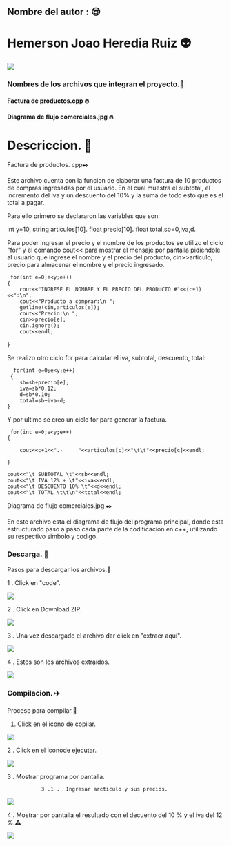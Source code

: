 ## Nombre del autor : :sunglasses:

# Hemerson Joao Heredia Ruiz :alien:

![](https://avatars.githubusercontent.com/u/86270484?v=4)

### Nombres de los archivos que integran el proyecto.:star2:

  ####  Factura de productos.cpp :fire:
  #### Diagrama de flujo comerciales.jpg :fire:
  
# Descriccion. :scroll:

  Factura de productos. cpp:black_nib:

Este archivo cuenta con la funcion de elaborar una factura de 10 productos de compras ingresadas por el usuario. En el cual muestra el subtotal,  el incremento del iva y un descuento del 10% y la suma de todo esto que es el total a pagar.

Para ello primero se declararon las variables que son:  

int y=10, 
string articulos[10].
float precio[10].
float total,sb=0,iva,d.

Para poder ingresar el precio y el nombre de los productos se utilizo el ciclo "for" y el comando cout<< para mostrar el mensaje por pantalla pidiendole al usuario que ingrese el nombre y el precio del producto, cin>>articulo, precio para almacenar el nombre y el precio ingresado.
     
     for(int e=0;e<y;e++)
	{	
	    cout<<"INGRESE EL NOMBRE Y EL PRECIO DEL PRODUCTO #"<<(c+1)<<":\n";
        cout<<"Producto a comprar:\n "; 
		getline(cin,articulos[e]);
		cout<<"Precio:\n "; 
		cin>>precio[e];
		cin.ignore();
		cout<<endl;
   }
   
Se realizo otro ciclo for para calcular el iva, subtotal, descuento, total:
      
      for(int e=0;e<y;e++)
     {
    	sb=sb+precio[e];
    	iva=sb*0.12;	
	    d=sb*0.10;
    	total=sb+iva-d;
	}
  
Y  por ultimo se creo un ciclo for para generar la factura.
     
     for(int e=0;e<y;e++)
	{
  
		cout<<c+1<<".-     "<<articulos[c]<<"\t\t"<<precio[c]<<endl;
    
	}
  
	cout<<"\t SUBTOTAL \t"<<sb<<endl;
	cout<<"\t IVA 12% + \t"<<iva<<endl;
	cout<<"\t DESCUENTO 10% \t"<<d<<endl;
	cout<<"\t TOTAL \t\t\n"<<total<<endl;
  
Diagrama de flujo comerciales.jpg :black_nib:

En este archivo esta el diagrama de flujo del programa principal, donde esta estructurado paso a paso cada parte de la codificacion en c++, utilizando su respectivo simbolo  y codigo.

### Descarga. :gem:

Pasos para descargar los archivos.:paperclip:

1 . Click en "code".

![](https://raw.githubusercontent.com/Emerson-Joao-Heredia-Ruiz/IMAGENES/main/descarga.jpeg)

2 . Click en Download ZIP.

![](https://raw.githubusercontent.com/Emerson-Joao-Heredia-Ruiz/IMAGENES/main/descarga2.jpeg)

3 . Una vez descargado el archivo dar click en "extraer aquí".

![](https://raw.githubusercontent.com/LuisAbrahanQuinonezCaicedo/Imagenes/main/3.jpeg)

4 . Estos son los archivos extraídos.

![](https://raw.githubusercontent.com/LuisAbrahanQuinonezCaicedo/Imagenes/main/descarga.jpeg)

### Compilacion. :airplane:

Proceso para compilar.:wrench:

 1. Click  en el icono de copilar.
 
![](https://raw.githubusercontent.com/LuisAbrahanQuinonezCaicedo/Imagenes/main/copilar.jpeg)

2 . Click en el iconode ejecutar.

![](https://raw.githubusercontent.com/LuisAbrahanQuinonezCaicedo/Imagenes/main/ejecutar0.jpeg)

3 . Mostrar programa por pantalla.

               3 .1 .  Ingresar arcticulo y sus precios.
               
   ![](https://raw.githubusercontent.com/LuisAbrahanQuinonezCaicedo/Imagenes/main/ejecutar5.jpeg)
   
4 . Mostrar por pantalla el resultado con el decuento del 10 % y el iva del 12 %.:warning:
            
   ![](https://raw.githubusercontent.com/patriciajama/imagenes/main/ejecutar6.jpeg)
            
			

